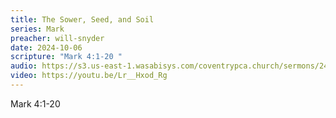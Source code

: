 ```yaml
---
title: The Sower, Seed, and Soil
series: Mark
preacher: will-snyder
date: 2024-10-06
scripture: "Mark 4:1-20 "
audio: https://s3.us-east-1.wasabisys.com/coventrypca.church/sermons/24.10.06A%20The%20Sower,%20Seed,%20and%20Soil%20-%20Will%20Snyder.mp3
video: https://youtu.be/Lr__Hxod_Rg
---
```

Mark 4:1-20